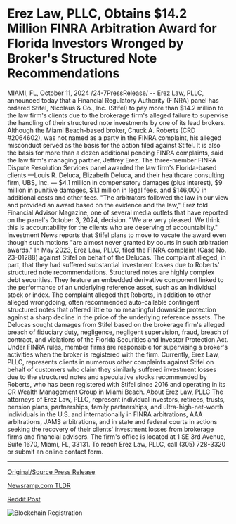 # Erez Law, PLLC, Obtains $14.2 Million FINRA Arbitration Award for Florida Investors Wronged by Broker's Structured Note Recommendations

MIAMI, FL, October 11, 2024 /24-7PressRelease/ -- Erez Law, PLLC, announced today that a Financial Regulatory Authority (FINRA) panel has ordered Stifel, Nicolaus & Co., Inc. (Stifel) to pay more than $14.2 million to the law firm's clients due to the brokerage firm's alleged failure to supervise the handling of their structured note investments by one of its lead brokers.  Although the Miami Beach-based broker, Chuck A. Roberts (CRD #2064602), was not named as a party in the FINRA complaint, his alleged misconduct served as the basis for the action filed against Stifel. It is also the basis for more than a dozen additional pending FINRA complaints, said the law firm's managing partner, Jeffrey Erez.   The three-member FINRA Dispute Resolution Services panel awarded the law firm's Florida-based clients —Louis R. Deluca, Elizabeth Deluca, and their healthcare consulting firm, UBS, Inc. — $4.1 million in compensatory damages (plus interest), $9 million in punitive damages, $1.1 million in legal fees, and $146,000 in additional costs and other fees.   "The arbitrators followed the law in our view and provided an award based on the evidence and the law," Erez told Financial Advisor Magazine, one of several media outlets that have reported on the panel's October 3, 2024, decision. "We are very pleased. We think this is accountability for the clients who are deserving of accountability."   Investment News reports that Stifel plans to move to vacate the award even though such motions "are almost never granted by courts in such arbitration awards."   In May 2023, Erez Law, PLLC, filed the FINRA complaint (Case No. 23-01288) against Stifel on behalf of the Delucas. The complaint alleged, in part, that they had suffered substantial investment losses due to Roberts' structured note recommendations.   Structured notes are highly complex debt securities. They feature an embedded derivative component linked to the performance of an underlying reference asset, such as an individual stock or index.   The complaint alleged that Roberts, in addition to other alleged wrongdoing, often recommended auto-callable contingent structured notes that offered little to no meaningful downside protection against a sharp decline in the price of the underlying reference assets.   The Delucas sought damages from Stifel based on the brokerage firm's alleged breach of fiduciary duty, negligence, negligent supervision, fraud, breach of contract, and violations of the Florida Securities and Investor Protection Act. Under FINRA rules, member firms are responsible for supervising a broker's activities when the broker is registered with the firm.  Currently, Erez Law, PLLC, represents clients in numerous other complaints against Stifel on behalf of customers who claim they similarly suffered investment losses due to the structured notes and speculative stocks recommended by Roberts, who has been registered with Stifel since 2016 and operating in its CR Wealth Management Group in Miami Beach.  About Erez Law, PLLC  The attorneys of Erez Law, PLLC, represent individual investors, retirees, trusts, pension plans, partnerships, family partnerships, and ultra-high-net-worth individuals in the U.S. and internationally in FINRA arbitrations, AAA arbitrations, JAMS arbitrations, and in state and federal courts in actions seeking the recovery of their clients' investment losses from brokerage firms and financial advisers. The firm's office is located at 1 SE 3rd Avenue, Suite 1670, Miami, FL, 33131. To reach Erez Law, PLLC, call (305) 728-3320 or submit an online contact form. 

---

[Original/Source Press Release](https://www.24-7pressrelease.com/press-release/515170/erez-law-pllc-obtains-142-million-finra-arbitration-award-for-florida-investors-wronged-by-brokers-structured-note-recommendations)
                    

[Newsramp.com TLDR](None) 



[Reddit Post](https://www.reddit.com/r/newsramp/comments/1g143z5/finra_orders_stifel_to_pay_142_million_due_to/) 



![Blockchain Registration](https://cdn.newsramp.app/24-7PressRelease/qrcode/2410/11/hushAygh.webp)